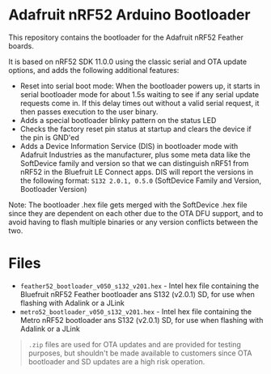 # Adafruit nRF52 Arduino Bootloader

This repository contains the bootloader for the Adafruit nRF52 Feather boards.

It is based on nRF52 SDK 11.0.0 using the classic serial and OTA update options, and adds the following additional features:

- Reset into serial boot mode: When the bootloader powers up, it starts in serial bootloader mode for about 1.5s waiting to see if any serial update requests come in. If this delay times out without a valid serial request, it then passes execution to the user binary.
- Adds a special bootloader blinky pattern on the status LED
- Checks the factory reset pin status at startup and clears the device if the pin is GND'ed
- Adds a Device Information Service (DIS) in bootloader mode with Adafruit Industries as the manufacturer, plus some meta data like the SoftDevice family and version so that we can distinguish nRF51 from nRF52 in the Bluefruit LE Connect apps. DIS will report the versions in the following format: `S132 2.0.1, 0.5.0` (SoftDevice Family and Version, Bootloader Version)

Note: The bootloader .hex file gets merged with the SoftDevice .hex file since they are dependent on each other due to the OTA DFU support, and to avoid having to flash multiple binaries or any version conflicts between the two.

# Files

- `feather52_bootloader_v050_s132_v201.hex` - Intel hex file containing the Bluefruit nRF52 Feather bootloader ans S132 (v2.0.1) SD, for use when flashing with Adalink or a JLink
- `metro52_bootloader_v050_s132_v201.hex` - Intel hex file containing the Metro nRF52 bootloader ans S132 (v2.0.1) SD, for use when flashing with Adalink or a JLink

> `.zip` files are used for OTA updates and are provided for testing purposes, but shouldn't be made available to customers since OTA bootloader and SD updates are a high risk operation.
